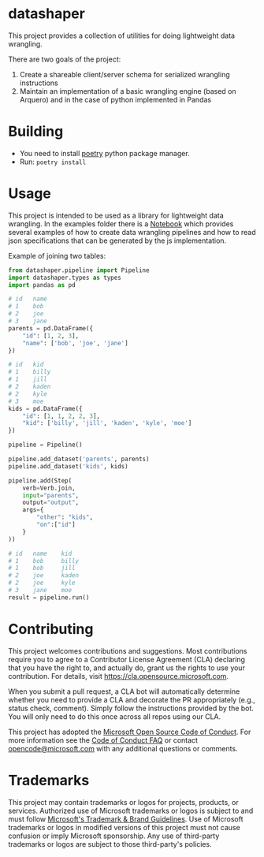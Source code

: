 # datashaper

This project provides a collection of utilities for doing lightweight data wrangling.

There are two goals of the project:

1. Create a shareable client/server schema for serialized wrangling instructions
2. Maintain an implementation of a basic wrangling engine (based on Arquero) and in the case of python implemented in Pandas

# Building

- You need to install [poetry](https://python-poetry.org/docs/) python package manager.
- Run: `poetry install`

# Usage

This project is intended to be used as a library for lightweight data wrangling. In the examples folder there is a [Notebook](examples/examples.ipynb) which provides several examples of how to create data wrangling pipelines and how to read json specifications that can be generated by the js implementation.

Example of joining two tables:

```python
from datashaper.pipeline import Pipeline
import datashaper.types as types
import pandas as pd

# id   name
# 1    bob
# 2    joe
# 3    jane
parents = pd.DataFrame({
    "id": [1, 2, 3],
    "name": ['bob', 'joe', 'jane']
})

# id   kid
# 1    billy
# 1    jill
# 2    kaden
# 2    kyle
# 3    moe
kids = pd.DataFrame({
    "id": [1, 1, 2, 2, 3],
    "kid": ['billy', 'jill', 'kaden', 'kyle', 'moe']
})

pipeline = Pipeline()

pipeline.add_dataset('parents', parents)
pipeline.add_dataset('kids', kids)

pipeline.add(Step(
    verb=Verb.join,
    input="parents",
    output="output",
    args={
        "other": "kids",
        "on":["id"]
    }
))

# id   name    kid
# 1    bob     billy
# 1    bob     jill
# 2    joe     kaden
# 2    joe     kyle
# 3    jane    moe
result = pipeline.run()
```

# Contributing

This project welcomes contributions and suggestions. Most contributions require you to agree to a
Contributor License Agreement (CLA) declaring that you have the right to, and actually do, grant us
the rights to use your contribution. For details, visit https://cla.opensource.microsoft.com.

When you submit a pull request, a CLA bot will automatically determine whether you need to provide
a CLA and decorate the PR appropriately (e.g., status check, comment). Simply follow the instructions
provided by the bot. You will only need to do this once across all repos using our CLA.

This project has adopted the [Microsoft Open Source Code of Conduct](https://opensource.microsoft.com/codeofconduct/).
For more information see the [Code of Conduct FAQ](https://opensource.microsoft.com/codeofconduct/faq/) or
contact [opencode@microsoft.com](mailto:opencode@microsoft.com) with any additional questions or comments.

# Trademarks

This project may contain trademarks or logos for projects, products, or services. Authorized use of Microsoft
trademarks or logos is subject to and must follow
[Microsoft's Trademark & Brand Guidelines](https://www.microsoft.com/en-us/legal/intellectualproperty/trademarks/usage/general).
Use of Microsoft trademarks or logos in modified versions of this project must not cause confusion or imply Microsoft sponsorship.
Any use of third-party trademarks or logos are subject to those third-party's policies.

